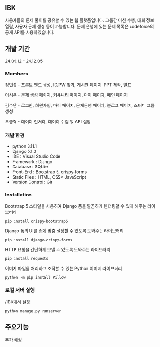 IBK
---
사용자들의 문제 풀이를 공유할 수 있는 웹 플랫폼입니다. 그룹간 미션 수행, 대회 정보 열람, 사용자 문제 생성 등이 가능합니다. 문제 은행에 있는 문제 목록은 codeforce의 공개 API를 사용하였습니다.

## 개발 기간

24.09.12 - 24.12.05

### Members

정민성 - 프론트 엔드 생성, ID/PW 찾기, 게시판 페이지, PPT 제작, 발표

이시우 - 문제 생성 페이지, 커뮤니티 페이지, 마이 페이지, 메인 페이지

김수안 - 로그인, 회원가입, 마이 페이지, 문제은행 페이지, 블로그 페이지, 스터디 그룹 생성

오종혁 - 데이터 전처리, 데이터 수집 및 API 설정

### 개발 환경

+ python 3.11.1
+ Django 5.1.3
+ IDE : Visual Studio Code
+ Framework : Django
+ Database : SQLite
+ Front-End : Bootstrap 5, crispy-forms
+ Static Files : HTML, CSS< JavaScript
+ Version Control : Git

### Installation

Bootstrap 5 스타일을 사용하여 Django 폼을 깔끔하게 렌더링할 수 있게 해주는 라이브러리

    pip install crispy-bootstrap5

Django 폼의 UI를 쉽게 맞춤 설정할 수 있도록 도와주는 라이브러리

    pip install django-crispy-forms

HTTP 요청을 간단하게 보낼 수 있도록 도와주는 라이브러리

    pip install requests

이미지 파일을 처리하고 조작할 수 있는 Python 이미지 라이브러리

    python -m pip install Pillow

### 로컬 서버 실행

/IBK에서 실행

    python manage.py runserver


## 주요기능

추가 예정


